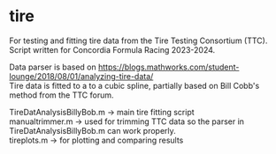 # tire
For testing and fitting tire data from the Tire Testing Consortium (TTC). Script written for Concordia Formula Racing 2023-2024. <br/> 

Data parser is based on https://blogs.mathworks.com/student-lounge/2018/08/01/analyzing-tire-data/  <br/>
Tire data is fitted to a to a cubic spline, partially based on Bill Cobb's method from the TTC forum.  <br/>

TireDatAnalysisBillyBob.m -> main tire fitting script  <br/>
manualtrimmer.m           -> used for trimming TTC data so the parser in TireDatAnalysisBillyBob.m can work properly.  <br/>
tireplots.m               -> for plotting and comparing results  <br/>              
